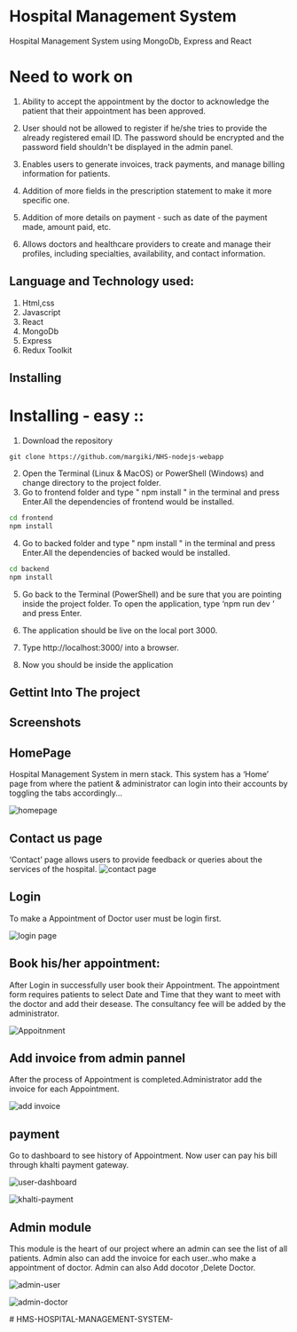 
# Hospital Management System


Hospital Management System using MongoDb, Express and React


# Need to  work on

1. Ability to accept the appointment by the doctor to acknowledge the patient that their appointment has been approved.


2. User should not be allowed to register if he/she tries to provide the already registered email ID.
The password should be encrypted and the password field shouldn't be displayed in the admin panel.

3. Enables users to generate invoices, track payments, and manage billing information for patients.

4. Addition of more fields in the prescription statement to make it more specific one.

5. Addition of more details on payment - such as date of the payment made, amount paid, etc.

6. Allows doctors and healthcare providers to create and manage their profiles, including specialties, availability, and contact information.


## Language and Technology used:

1. Html,css
2. Javascript
3. React
4. MongoDb
5. Express
6. Redux Toolkit 

## Installing

# Installing - easy ::
1.	Download the repository
```
git clone https://github.com/margiki/NHS-nodejs-webapp
```
2.	Open the Terminal (Linux & MacOS) or PowerShell (Windows) and change directory to the project folder.
3. Go to frontend folder and type " npm install " in the terminal and press Enter.All the dependencies of frontend would be installed.
```bash 
cd frontend 
npm install 
```
4. Go to backed  folder and type " npm install " in the terminal and press Enter.All the dependencies of backed  would be installed.
```bash 
cd backend  
npm install 
```

5.	Go back to the Terminal (PowerShell) and be sure that you are pointing inside the project folder. To open the application, type ‘npm run dev ’ and press Enter.
6.	The application should be live on the local port 3000.  
7.	Type http://localhost:3000/ into a browser.

8.	Now you should be inside the application



## Gettint Into The project


## Screenshots

## HomePage
Hospital Management System in mern stack. This system has a ‘Home’ page from where the patient & administrator can login into their accounts by toggling the tabs accordingly...

![homepage](<Screenshot (4).png>)



## Contact us page

‘Contact’ page allows users to provide feedback or queries about the services of the hospital. 
![contact page](<Screenshot (9).png>)


## Login
To make  a Appointment of Doctor user must be login first.

![login page](login.png)


##  Book his/her appointment:
After Login in successfully user book their  Appointment. The appointment form requires patients to select  Date and Time that they want to meet with the doctor and add their desease. The consultancy fee will be added by the administrator.

![Appoitnment](<Screenshot (7).png>)


## Add invoice from admin pannel

After the process of Appointment is completed.Administrator add the invoice for each Appointment.


![add invoice](<Screenshot (20)-1.png>)


## payment 

 Go to dashboard to see history of Appointment.  Now user can pay his bill through khalti payment gateway.

![user-dashboard](<Screenshot (17).png>)


![khalti-payment](<Screenshot (18).png>)





## Admin module

   This module is the heart of our project where an admin can see the list of all patients. Admin also can add the invoice for each user..who make a appointment of doctor. Admin can also Add docotor ,Delete Doctor.

   
![admin-user](<Screenshot (20).png>)


![admin-doctor](<Screenshot (19).png>)










#   H M S - H O S P I T A L - M A N A G E M E N T - S Y S T E M -  
 